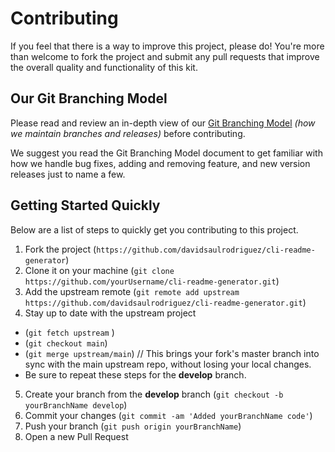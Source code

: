 # Contributing

If you feel that there is a way to improve this project, please do! You're more than welcome to fork the project and submit any pull requests that improve the overall quality and functionality of this kit.

## Our Git Branching Model
Please read and review an in-depth view of our [Git Branching Model][gitBranchingModel] _(how we maintain branches and releases)_ before contributing.

We suggest you read the Git Branching Model document to get familiar with how we handle bug fixes, adding and removing feature, and new version releases just to name a few.

## Getting Started Quickly
Below are a list of steps to quickly get you contributing to this project.

1. Fork the project (```https://github.com/davidsaulrodriguez/cli-readme-generator```)
2. Clone it on your machine (```git clone https://github.com/yourUsername/cli-readme-generator.git```)
3. Add the upstream remote (```git remote add upstream https://github.com/davidsaulrodriguez/cli-readme-generator.git```)
4. Stay up to date with the upstream project
 - (```git fetch upstream``` )
 - (```git checkout main```)
 - (```git merge upstream/main```) // This brings your fork's master branch into sync with the main upstream repo, without losing your local changes.
 - Be sure to repeat these steps for the **develop** branch.
5. Create your branch from the **develop** branch (```git checkout -b yourBranchName develop```)
6. Commit your changes (```git commit -am 'Added yourBranchName code'```)
7. Push your branch (```git push origin yourBranchName```)
8. Open a new Pull Request

[gitBranchingModel]: ./BRANCHINGMODEL.md
